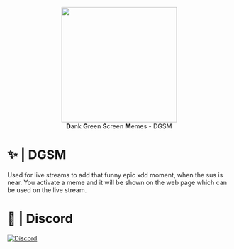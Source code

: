 <p align="center">
  <a href="https://tolfix.com/" target="_blank"><img width="260" src="https://cdn.tolfix.com/images/TX-Small.png"></a>
  <br/>
  <strong>D</strong>ank <strong>G</strong>reen <strong>S</strong>creen <strong>M</strong>emes - DGSM
</p>

# ✨ | DGSM
Used for live streams to add that funny epic xdd moment, when the sus is near. You activate a meme and it will be shown on the web page which can be used on the live stream.

# 🔮 | Discord
[![Discord](https://discord.com/api/guilds/833438897484595230/widget.png?style=banner4)](https://discord.tolfix.com/)

